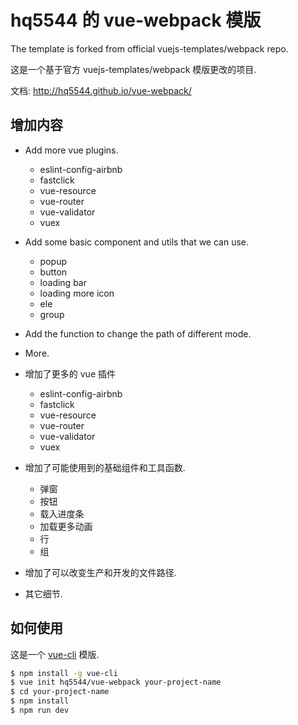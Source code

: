 # hq5544 的 vue-webpack 模版

The template is forked from official vuejs-templates/webpack repo.

这是一个基于官方 vuejs-templates/webpack 模版更改的项目.

文档: <http://hq5544.github.io/vue-webpack/>

##  增加内容

* Add more vue plugins.
    * eslint-config-airbnb
    * fastclick
    * vue-resource
    * vue-router
    * vue-validator
    * vuex
* Add some basic component and utils that we can use.
    * popup
    * button
    * loading bar
    * loading more icon
    * ele
    * group
* Add the function to change the path of different mode.
* More.


* 增加了更多的 vue 插件
    * eslint-config-airbnb
    * fastclick
    * vue-resource
    * vue-router
    * vue-validator
    * vuex
* 增加了可能使用到的基础组件和工具函数.
    * 弹窗
    * 按钮
    * 载入进度条
    * 加载更多动画
    * 行
    * 组
* 增加了可以改变生产和开发的文件路径.
* 其它细节.

##  如何使用

这是一个 [vue-cli](https://github.com/vuejs/vue-cli) 模版.

``` bash
$ npm install -g vue-cli
$ vue init hq5544/vue-webpack your-project-name
$ cd your-project-name
$ npm install
$ npm run dev
```
